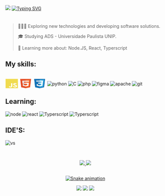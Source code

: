 ![](lineBar.png)
[![Typing SVG](https://readme-typing-svg.demolab.com?font=Rodada+Varela&weight=500&size=32&duration=4991&pause=1&color=FF66C4&background=FFFFFF00&center=verdadeiro&vCenter=verdadeiro&repeat=verdadeiro&random=verdadeiro&width=680&lines=+%F0%9F%92%9COlá+devs%2C+meu+nome+%C3%A9%C2%A0Kamila!+%F0%9F%91%8B;%F0%9F%92%9CSou+desenvolvedora+Full-Stack)](https://git.io/typing-svg)
<div>
 
  <h1 align="center">
        
    
  </h1>
  
  <p align="center">
  </p>
  
</div>

>👩🏾‍💻 Exploring new technologies and developing software solutions.
>
>🎓 Studying ADS - Universidade Paulista UNIP.
>
>🌱 Learning more about: Node.JS, React, Typerscript

## My skills:
<div align="left" valign="top"><br>
  <img align="center" alt="Js" height="30" width="40" src="https://raw.githubusercontent.com/devicons/devicon/master/icons/javascript/javascript-plain.svg">
  <img align="center" alt="HTML" height="30" width="40" src="https://raw.githubusercontent.com/devicons/devicon/master/icons/html5/html5-original.svg">
  <img align="center" alt="CSS" height="30" width="40" src="https://raw.githubusercontent.com/devicons/devicon/master/icons/css3/css3-original.svg">
  <img align="center" alt="python" height="30" width="40" src="https://cdn.jsdelivr.net/gh/devicons/devicon/icons/python/python-original.svg">
  <img align="center" alt="C" height="30" width="40" src="https://cdn.jsdelivr.net/gh/devicons/devicon/icons/c/c-original.svg" >
  <img align="center" alt="php" height="30" width="40" src="https://cdn.jsdelivr.net/gh/devicons/devicon/icons/php/php-plain.svg">
  <img  align="center" alt="figma" height="30" width="40" src="https://cdn.jsdelivr.net/gh/devicons/devicon/icons/figma/figma-original.svg" />
  <img align="center" alt="apache" height="30" width="40"src="https://cdn.jsdelivr.net/gh/devicons/devicon/icons/apache/apache-original.svg" />
  <img align="center" alt="git" height="30" width="40"src="https://cdn.jsdelivr.net/gh/devicons/devicon/icons/git/git-original.svg" />
          
## Learning: 
  <img  align="center" alt="node" height="30" width="40" src="https://cdn.jsdelivr.net/gh/devicons/devicon/icons/nodejs/nodejs-original.svg" />
  <img  align="center" alt="react" height="30" width="40" src="https://cdn.jsdelivr.net/gh/devicons/devicon/icons/react/react-original.svg" />
  <img  align="center" alt="Typerscript" height="30" width="40"  src="https://cdn.jsdelivr.net/gh/devicons/devicon/icons/typescript/typescript-original.svg" />
  <img align="center" alt="Typerscript" height="30" width="40" src="https://cdn.jsdelivr.net/gh/devicons/devicon/icons/java/java-original.svg" />
            


## IDE'S:

  <img align="center" alt="vs" height="30" width="40"  src="https://cdn.jsdelivr.net/gh/devicons/devicon/icons/vscode/vscode-original.svg" />


</div><br>



## 


<div>
  <div align="center">
<a href="https://github.com/kamilaoliveira0108">
<img height="180em" src="https://github-readme-stats.vercel.app/api?username=kamilaoliveira0108&show_icons=true&theme=radical&include_all_commits=true&count_private=true"/>
<img height="180em" src="https://github-readme-stats.vercel.app/api/top-langs/?username=kamilaoliveira0108&layout=compact&langs_count=6&theme=radical"/>
</div>
</div>
  

## 
  
</div>

<div align="center">

  ![Snake animation](https://github.com/danielbped/danielbped/blob/output/github-contribution-grid-snake.svg)

</div>

<div align="center">
  <a href="/" target="_blank"><img src="https://img.shields.io/badge/-LinkedIn-%230077B5?style=for-the-badge&logo=linkedin&logoColor=white" target="_blank"></a> 
  <a href="https://instagram.com/ydrill_" target="_blank"><img src="https://img.shields.io/badge/-Instagram-%23E4405F?style=for-the-badge&logo=instagram&logoColor=white" target="_blank"></a>
  <a href="mailto:kamyyumy300@gmail.com"><img src="https://img.shields.io/badge/-Gmail-%23333?style=for-the-badge&logo=gmail&logoColor=white" target="_blank"></a>
